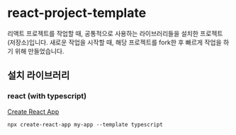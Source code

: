 # react-project-template

리액트 프로젝트를 작업할 때, 공통적으로 사용하는 라이브러리들을 설치한 프로젝트(저장소)입니다. 새로운 작업을 시작할 때, 해당 프로젝트를 fork한 후 빠르게 작업을 하기 위해 만들었습니다.

## 설치 라이브러리

### react (with typescript)

[Create React App](https://create-react-app.dev/docs/adding-typescript)

```
npx create-react-app my-app --template typescript
```
